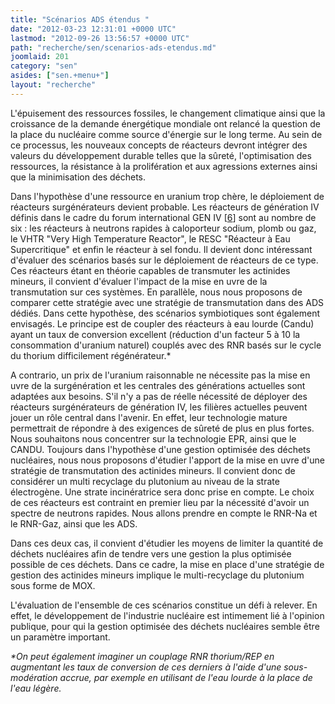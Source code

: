 ```yaml
---
title: "Scénarios ADS étendus "
date: "2012-03-23 12:31:01 +0000 UTC"
lastmod: "2012-09-26 13:56:57 +0000 UTC"
path: "recherche/sen/scenarios-ads-etendus.md"
joomlaid: 201
category: "sen"
asides: ["sen.+menu+"]
layout: "recherche"
---
```

L'épuisement des ressources fossiles, le changement climatique ainsi que la croissance de la demande énergétique mondiale ont relancé la question de la place du nucléaire comme source d'énergie sur le long terme. Au sein de ce processus, les nouveaux concepts de réacteurs devront intégrer des valeurs du développement durable telles que la sûreté, l'optimisation des ressources, la résistance à la prolifération et aux agressions externes ainsi que la minimisation des déchets.

Dans l'hypothèse d'une ressource en uranium trop chère, le déploiement de réacteurs surgénérateurs devient probable. Les réacteurs de génération IV définis dans le cadre du forum international GEN IV \[[6](/recherche/sen/bibliographie)\] sont au nombre de six : les réacteurs à neutrons rapides à caloporteur sodium, plomb ou gaz, le VHTR "Very High Temperature Reactor", le RESC "Réacteur à Eau Supercritique" et enfin le réacteur à sel fondu. Il devient donc intéressant d'évaluer des scénarios basés sur le déploiement de réacteurs de ce type. Ces réacteurs étant en théorie capables de transmuter les actinides mineurs, il convient d'évaluer l'impact de la mise en uvre de la transmutation sur ces systèmes. En parallèle, nous nous proposons de comparer cette stratégie avec une stratégie de transmutation dans des ADS dédiés. Dans cette hypothèse, des scénarios symbiotiques sont également envisagés. Le principe est de coupler des réacteurs à eau lourde (Candu) ayant un taux de conversion excellent (réduction d'un facteur 5 à 10 la consommation d'uranium naturel) couplés avec des RNR basés sur le cycle du thorium difficilement régénérateur.\*

A contrario, un prix de l'uranium raisonnable ne nécessite pas la mise en uvre de la surgénération et les centrales des générations actuelles sont adaptées aux besoins. S'il n'y a pas de réelle nécessité de déployer des réacteurs surgénérateurs de génération IV, les filières actuelles peuvent jouer un rôle central dans l'avenir. En effet, leur technologie mature permettrait de répondre à des exigences de sûreté de plus en plus fortes. Nous souhaitons nous concentrer sur la technologie EPR, ainsi que le CANDU. Toujours dans l'hypothèse d'une gestion optimisée des déchets nucléaires, nous nous proposons d'étudier l'apport de la mise en uvre d'une stratégie de transmutation des actinides mineurs. Il convient donc de considérer un multi recyclage du plutonium au niveau de la strate électrogène. Une strate incinératrice sera donc prise en compte. Le choix de ces réacteurs est contraint en premier lieu par la nécessité d'avoir un spectre de neutrons rapides. Nous allons prendre en compte le RNR\-Na et le RNR\-Gaz, ainsi que les ADS.

Dans ces deux cas, il convient d'étudier les moyens de limiter la quantité de déchets nucléaires afin de tendre vers une gestion la plus optimisée possible de ces déchets. Dans ce cadre, la mise en place d'une stratégie de gestion des actinides mineurs implique le multi-recyclage du plutonium sous forme de MOX.

L'évaluation de l'ensemble de ces scénarios constitue un défi à relever. En effet, le développement de l'industrie nucléaire est intimement lié à l'opinion publique, pour qui la gestion optimisée des déchets nucléaires semble être un paramètre important.

_\*On peut également imaginer un couplage RNR thorium/REP en augmentant les taux de conversion de ces derniers à l'aide d'une sous-modération accrue, par exemple en utilisant de l'eau lourde à la place de l'eau légère._
